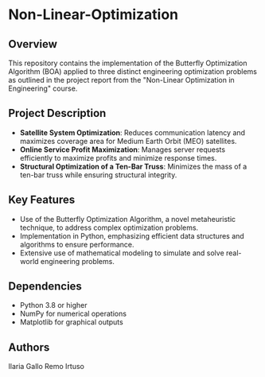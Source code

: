 # Non-Linear-Optimization

## Overview
This repository contains the implementation of the Butterfly Optimization Algorithm (BOA) applied to three distinct engineering optimization problems as outlined in the project report from the "Non-Linear Optimization in Engineering" course.

## Project Description
- **Satellite System Optimization**: Reduces communication latency and maximizes coverage area for Medium Earth Orbit (MEO) satellites.
- **Online Service Profit Maximization**: Manages server requests efficiently to maximize profits and minimize response times.
- **Structural Optimization of a Ten-Bar Truss**: Minimizes the mass of a ten-bar truss while ensuring structural integrity.

## Key Features
- Use of the Butterfly Optimization Algorithm, a novel metaheuristic technique, to address complex optimization problems.
- Implementation in Python, emphasizing efficient data structures and algorithms to ensure performance.
- Extensive use of mathematical modeling to simulate and solve real-world engineering problems.

## Dependencies

- Python 3.8 or higher
- NumPy for numerical operations
- Matplotlib for graphical outputs

## Authors

Ilaria Gallo 
Remo Irtuso
